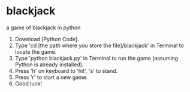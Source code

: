 # blackjack
 a game of blackjack in python
1. Download [Python Code].
2. Type 'cd [the path where you store the file]/blackjack' in Terminal to locate the game.
3. Type 'python blackjack.py' in Terminal to run the game (assuming Python is already installed).
4. Press 'h' on keyboard to 'hit', 's' to stand.
5. Press 'r' to start a new game.
6. Good luck!